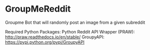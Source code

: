 # GroupMeReddit
Groupme Bot that will randomly post an image from a given subreddit

Required Python Packages:
  Python Reddit API Wrapper (PRAW): http://praw.readthedocs.io/en/stable/
  GroupyAPI: https://pypi.python.org/pypi/GroupyAPI
